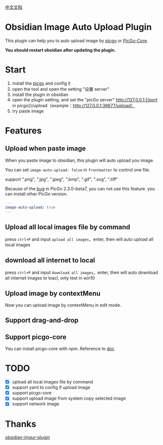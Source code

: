 [中文文档](readme-zh.md)

# Obsidian Image Auto Upload Plugin

This plugin can help you to auto upload image by [picgo](https://github.com/Molunerfinn/PicGo) or [PicGo-Core](https://picgo.github.io/PicGo-Core-Doc/).

**You should restart obsidian after updating the plugin.**

# Start

1. install the [picgo](https://github.com/Molunerfinn/PicGo) and config it
2. open the tool and open the setting "设置 server"
3. install the plugin in obsidian
4. open the plugin setting, and set the "picGo server" http://127.0.0.1:{{port in picgo}}/upload（example：http://127.0.0.1:36677/upload）
5. try paste image

# Features

## Upload when paste image

When you paste image to obsidian, this plugin will auto upload you image.

You can set `image-auto-upload: false` in `frontmatter` to control one file.

support ".png", ".jpg", ".jpeg", ".bmp", ".gif", ".svg", ".tiff"

Because of the [bug](https://github.com/renmu123/obsidian-image-auto-upload-plugin/issues/2) in PicGo 2.3.0-beta7, you can not use this feature. you can install other PicGo version.

```yaml
---
image-auto-upload: true
---
```

## Upload all local images file by command

press `ctrl+P` and input `upload all images`，enter, then will auto upload all local images

## download all internet to local

press `ctrl+P` and input `download all images`，enter, then will auto download all internet images to loacl, only test in win10

## Upload image by contextMenu

Now you can upload image by contextMenu in edit mode.

## Support drag-and-drop

## Support picgo-core

You can install picgo-core with npm. Reference to [doc](https://picgo.github.io/PicGo-Core-Doc/)

# TODO

- [x] upload all local images file by command
- [x] support yaml to config if upload image
- [x] support picgo-core
- [x] support upload image from system copy selected image
- [x] support network image

# Thanks

[obsidian-imgur-plugin](https://github.com/gavvvr/obsidian-imgur-plugin)
